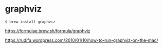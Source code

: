 # graphviz





```shell
$ brew install graphviz
```



https://formulae.brew.sh/formula/graphviz





https://rudifa.wordpress.com/2010/01/10/how-to-run-graphviz-on-the-mac/



